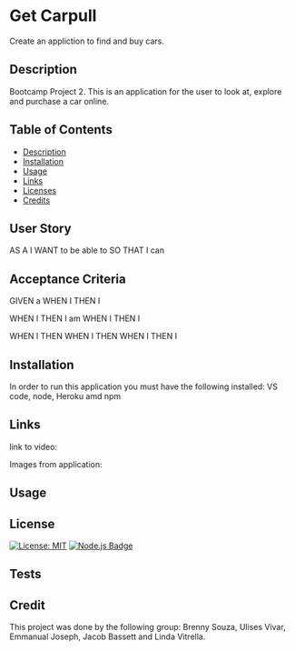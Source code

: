 # Get Carpull
Create an appliction to find and buy cars.

## Description
Bootcamp Project 2.
This is an application for the user to look at, explore and purchase a car online.

## Table of Contents
* [Description](#description)
* [Installation](#installation)
* [Usage](#usage)
* [Links](#links)
* [Licenses](#license)
* [Credits](#credits)

## User Story
AS A 
I WANT to be able to
SO THAT I can 

## Acceptance Criteria
GIVEN a 
WHEN I
THEN I 

WHEN I
THEN I am 
WHEN I 
THEN I 

WHEN I 
THEN 
WHEN I 
THEN 
WHEN I 
THEN I 


## Installation
In order to run this application you must have the following installed: VS code, node, Heroku amd npm

## Links
link to video: 



Images from application:





## Usage


## License
[![License: MIT](https://img.shields.io/badge/License-MIT-green.svg)](https://opensource.org/licenses/MIT)
[![Node.js Badge](https://img.shields.io/badge/Node.js-393?logo=nodedotjs&logoColor=fff&style=flat)](https://nodejs.org/en) 

## Tests


## Credit
This project was done by the following group: Brenny Souza, Ulises Vivar, Emmanual Joseph, Jacob Bassett and Linda Vitrella.

